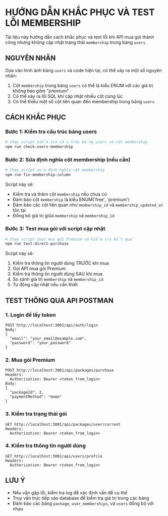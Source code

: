 # HƯỚNG DẪN KHẮC PHỤC VÀ TEST LỖI MEMBERSHIP

Tài liệu này hướng dẫn cách khắc phục và test lỗi khi API mua gói thành công nhưng không cập nhật trạng thái `membership` trong bảng `users`.

## NGUYÊN NHÂN

Dựa vào hình ảnh bảng `users` và code hiện tại, có thể xảy ra một số nguyên nhân:

1. Cột `membership` trong bảng `users` có thể là kiểu ENUM với các giá trị không bao gồm "premium"
2. Có thể xảy ra lỗi SQL khi cập nhật nhiều cột cùng lúc
3. Có thể thiếu một số cột liên quan đến membership trong bảng `users`

## CÁCH KHẮC PHỤC

### Bước 1: Kiểm tra cấu trúc bảng users

```bash
# Chạy script kiểm tra cấu trúc bảng users và cột membership
npm run check-users-membership
```

### Bước 2: Sửa định nghĩa cột membership (nếu cần)

```bash
# Chạy script sửa định nghĩa cột membership
npm run fix-membership-column
```

Script này sẽ:
- Kiểm tra và thêm cột `membership` nếu chưa có
- Đảm bảo cột `membership` là kiểu ENUM('free', 'premium')
- Đảm bảo các cột liên quan như `membership_id` và `membership_updated_at` tồn tại
- Đồng bộ giá trị giữa `membership` và `membership_id`

### Bước 3: Test mua gói với script cập nhật

```bash
# Chạy script test mua gói Premium và kiểm tra kết quả
npm run test-direct-purchase
```

Script này sẽ:
1. Kiểm tra thông tin người dùng TRƯỚC khi mua
2. Gọi API mua gói Premium
3. Kiểm tra thông tin người dùng SAU khi mua
4. So sánh giá trị `membership` và `membership_id`
5. Tự động cập nhật nếu cần thiết

## TEST THÔNG QUA API POSTMAN

### 1. Login để lấy token

```
POST http://localhost:3001/api/auth/login
Body:
{
  "email": "your_email@example.com",
  "password": "your_password"
}
```

### 2. Mua gói Premium

```
POST http://localhost:3001/api/packages/purchase
Headers: 
  Authorization: Bearer <token_from_login>
Body:
{
  "packageId": 2,
  "paymentMethod": "momo"
}
```

### 3. Kiểm tra trạng thái gói

```
GET http://localhost:3001/api/packages/user/current
Headers: 
  Authorization: Bearer <token_from_login>
```

### 4. Kiểm tra thông tin người dùng

```
GET http://localhost:3001/api/users/profile
Headers: 
  Authorization: Bearer <token_from_login>
```

## LƯU Ý

- Nếu vẫn gặp lỗi, kiểm tra log để xác định vấn đề cụ thể
- Truy vấn trực tiếp vào database để kiểm tra giá trị trong các bảng
- Đảm bảo các bảng `package`, `user_memberships`, và `users` đồng bộ với nhau
